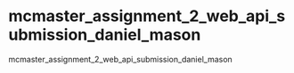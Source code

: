 # mcmaster_assignment_2_web_api_submission_daniel_mason
mcmaster_assignment_2_web_api_submission_daniel_mason
